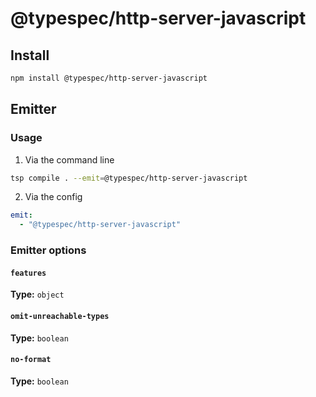 # @typespec/http-server-javascript

## Install

```bash
npm install @typespec/http-server-javascript
```

## Emitter

### Usage

1. Via the command line

```bash
tsp compile . --emit=@typespec/http-server-javascript
```

2. Via the config

```yaml
emit:
  - "@typespec/http-server-javascript"
```

### Emitter options

#### `features`

**Type:** `object`

#### `omit-unreachable-types`

**Type:** `boolean`

#### `no-format`

**Type:** `boolean`
